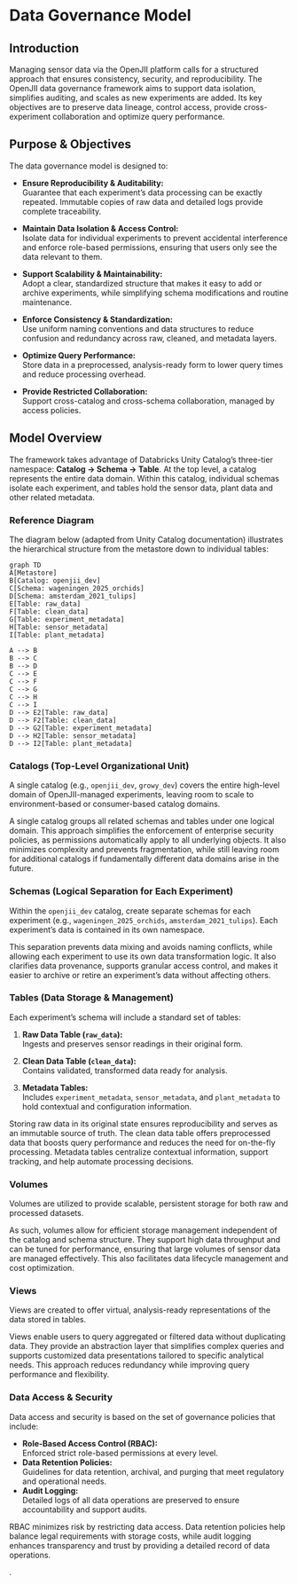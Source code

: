 # Data Governance Model

## Introduction

Managing sensor data via the OpenJII platform calls for a structured approach that ensures consistency, security, and reproducibility. The OpenJII data governance framework aims to support data isolation, simplifies auditing, and scales as new experiments are added. Its key objectives are to preserve data lineage, control access, provide cross-experiment collaboration and optimize query performance.

## Purpose & Objectives

The data governance model is designed to:

- **Ensure Reproducibility & Auditability:**  
  Guarantee that each experiment’s data processing can be exactly repeated. Immutable copies of raw data and detailed logs provide complete traceability.

- **Maintain Data Isolation & Access Control:**  
  Isolate data for individual experiments to prevent accidental interference and enforce role-based permissions, ensuring that users only see the data relevant to them.

- **Support Scalability & Maintainability:**  
  Adopt a clear, standardized structure that makes it easy to add or archive experiments, while simplifying schema modifications and routine maintenance.

- **Enforce Consistency & Standardization:**  
  Use uniform naming conventions and data structures to reduce confusion and redundancy across raw, cleaned, and metadata layers.

- **Optimize Query Performance:**  
  Store data in a preprocessed, analysis-ready form to lower query times and reduce processing overhead.

- **Provide Restricted Collaboration:**  
  Support cross-catalog and cross-schema collaboration, managed by access policies.
## Model Overview

The framework takes advantage of Databricks Unity Catalog’s three-tier namespace: **Catalog → Schema → Table**. At the top level, a catalog represents the entire data domain. Within this catalog, individual schemas isolate each experiment, and tables hold the sensor data, plant data and other related metadata.

### Reference Diagram

The diagram below (adapted from Unity Catalog documentation) illustrates the hierarchical structure from the metastore down to individual tables:

```mermaid
graph TD
A[Metastore]
B[Catalog: openjii_dev]
C[Schema: wageningen_2025_orchids]
D[Schema: amsterdam_2021_tulips]
E[Table: raw_data]
F[Table: clean_data]
G[Table: experiment_metadata]
H[Table: sensor_metadata]
I[Table: plant_metadata]

A --> B
B --> C
B --> D
C --> E
C --> F
C --> G
C --> H
C --> I
D --> E2[Table: raw_data]
D --> F2[Table: clean_data]
D --> G2[Table: experiment_metadata]
D --> H2[Table: sensor_metadata]
D --> I2[Table: plant_metadata]
```

### Catalogs (Top-Level Organizational Unit)

A single catalog (e.g., `openjii_dev`, `growy_dev`) covers the entire high-level domain of OpenJII-managed experiments, leaving room to scale to environment-based or consumer-based catalog domains.

A single catalog groups all related schemas and tables under one logical domain. This approach simplifies the enforcement of enterprise security policies, as permissions automatically apply to all underlying objects. It also minimizes complexity and prevents fragmentation, while still leaving room for additional catalogs if fundamentally different data domains arise in the future.

### Schemas (Logical Separation for Each Experiment)

Within the `openjii_dev` catalog, create separate schemas for each experiment (e.g., `wageningen_2025_orchids`, `amsterdam_2021_tulips`). Each experiment’s data is contained in its own namespace.

This separation prevents data mixing and avoids naming conflicts, while allowing each experiment to use its own data transformation logic. It also clarifies data provenance, supports granular access control, and makes it easier to archive or retire an experiment’s data without affecting others.

### Tables (Data Storage & Management)

Each experiment’s schema will include a standard set of tables:

1. **Raw Data Table (`raw_data`):**  
   Ingests and preserves sensor readings in their original form.

2. **Clean Data Table (`clean_data`):**  
   Contains validated, transformed data ready for analysis.

3. **Metadata Tables:**  
   Includes `experiment_metadata`, `sensor_metadata`, and `plant_metadata` to hold contextual and configuration information.

Storing raw data in its original state ensures reproducibility and serves as an immutable source of truth. The clean data table offers preprocessed data that boosts query performance and reduces the need for on-the-fly processing. Metadata tables centralize contextual information, support tracking, and help automate processing decisions.

### Volumes

Volumes are utilized to provide scalable, persistent storage for both raw and processed datasets.

As such, volumes allow for efficient storage management independent of the catalog and schema structure. They support high data throughput and can be tuned for performance, ensuring that large volumes of sensor data are managed effectively. This also facilitates data lifecycle management and cost optimization.

### Views

Views are created to offer virtual, analysis-ready representations of the data stored in tables.

Views enable users to query aggregated or filtered data without duplicating data. They provide an abstraction layer that simplifies complex queries and supports customized data presentations tailored to specific analytical needs. This approach reduces redundancy while improving query performance and flexibility.

### Data Access & Security

Data access and security is based on the set of governance policies that include:

- **Role-Based Access Control (RBAC):**  
  Enforced strict role-based permissions at every level.
- **Data Retention Policies:**  
  Guidelines for data retention, archival, and purging that meet regulatory and operational needs.
- **Audit Logging:**  
  Detailed logs of all data operations are preserved to ensure accountability and support audits.

RBAC minimizes risk by restricting data access. Data retention policies help balance legal requirements with storage costs, while audit logging enhances transparency and trust by providing a detailed record of data operations.

.
